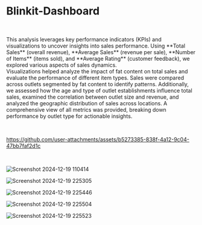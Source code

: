 # Blinkit-Dashboard

<br>

<p>This analysis leverages key performance indicators (KPIs) and visualizations to uncover insights into sales performance. Using **Total Sales** (overall revenue), **Average Sales** (revenue per sale), **Number of Items** (items sold), and **Average Rating** (customer feedback), we explored various aspects of sales dynamics. <br> Visualizations helped analyze the impact of fat content on total sales and evaluate the performance of different item types. Sales were compared across outlets segmented by fat content to identify patterns. Additionally, we assessed how the age and type of outlet establishments influence total sales, examined the correlation between outlet size and revenue, and analyzed the geographic distribution of sales across locations. A comprehensive view of all metrics was provided, breaking down performance by outlet type for actionable insights.</p>
<br>



https://github.com/user-attachments/assets/b5273385-838f-4a12-9c04-47bb7faf2d1c



<br>

![Screenshot 2024-12-19 110414](https://github.com/user-attachments/assets/292e4815-b07d-4fc1-8e49-4a29dad58381)


![Screenshot 2024-12-19 225305](https://github.com/user-attachments/assets/48f31823-5374-49d0-b674-b25226c60240)


![Screenshot 2024-12-19 225446](https://github.com/user-attachments/assets/62d113b3-63d3-42f9-970c-99d1e7ebac05)

![Screenshot 2024-12-19 225504](https://github.com/user-attachments/assets/bd602453-7f20-4cf3-821f-9f54fe3007e4)

![Screenshot 2024-12-19 225523](https://github.com/user-attachments/assets/06b9d82a-39cc-464e-9d64-a84c5d84c33e)



